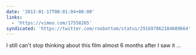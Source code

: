 ```yaml
---
date: '2013-01-17T00:01:04+00:00'
links:
  - 'https://vimeo.com/17558265'
syndicated: 'https://twitter.com/roobottom/status/291697862184689664'
---
```

I still can't stop thinking about this film almost 6 months after I saw it … 
